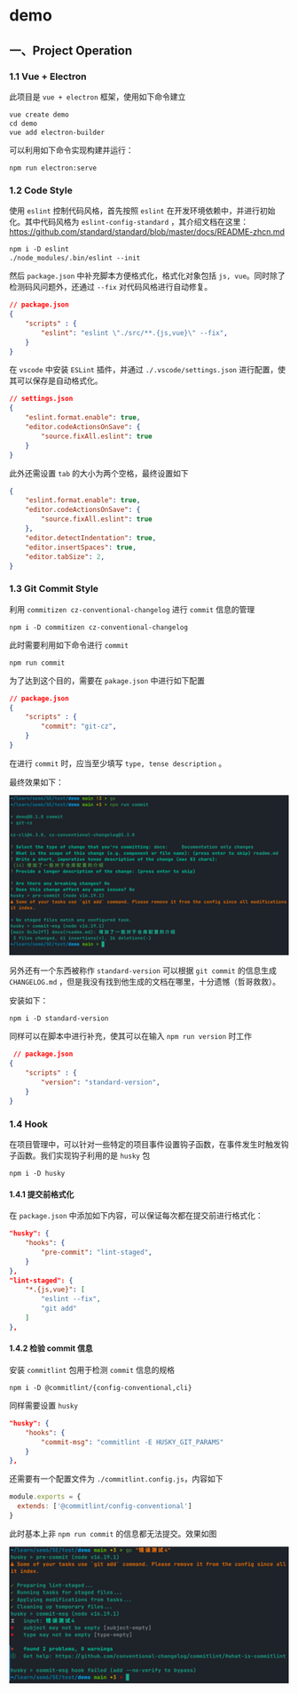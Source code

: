 # demo

## 一、Project Operation

### 1.1 Vue + Electron 

此项目是 `vue + electron` 框架，使用如下命令建立

```shell
vue create demo
cd demo
vue add electron-builder
```

可以利用如下命令实现构建并运行：

```shell
npm run electron:serve
```

### 1.2 Code Style

使用 `eslint` 控制代码风格，首先按照 `eslint` 在开发环境依赖中，并进行初始化。其中代码风格为 `eslint-config-standard` ，其介绍文档在这里：https://github.com/standard/standard/blob/master/docs/README-zhcn.md

```shell
npm i -D eslint
./node_modules/.bin/eslint --init
```

然后 `package.json` 中补充脚本方便格式化，格式化对象包括 `js, vue`。同时除了检测码风问题外，还通过 `--fix` 对代码风格进行自动修复。 

```json
// package.json
{
    "scripts" : {
        "eslint": "eslint \"./src/**.{js,vue}\" --fix",
    }
}
```

在 `vscode` 中安装 `ESLint` 插件，并通过 `./.vscode/settings.json` 进行配置，使其可以保存是自动格式化。

```json
// settings.json
{
    "eslint.format.enable": true,
    "editor.codeActionsOnSave": {
        "source.fixAll.eslint": true
    }
}
```

此外还需设置 `tab` 的大小为两个空格，最终设置如下

```json
{
    "eslint.format.enable": true,
    "editor.codeActionsOnSave": {
        "source.fixAll.eslint": true
    },
    "editor.detectIndentation": true,
    "editor.insertSpaces": true,
    "editor.tabSize": 2,
}
```

### 1.3 Git Commit Style

利用 `commitizen cz-conventional-changelog` 进行 `commit` 信息的管理

```shell
npm i -D commitizen cz-conventional-changelog
```

此时需要利用如下命令进行 `commit` 

```shell
npm run commit
```

为了达到这个目的，需要在 `pakage.json` 中进行如下配置

```json
// package.json
{
    "scripts" : {
        "commit": "git-cz",
    }
}
```

在进行 `commit` 时，应当至少填写 `type, tense description` 。

最终效果如下：

![image-20230319235459528](README/image-20230319235459528.png)

另外还有一个东西被称作 `standard-version` 可以根据 `git commit` 的信息生成 `CHANGELOG.md` ，但是我没有找到他生成的文档在哪里，十分遗憾（哲哥救救）。

安装如下：

```shell
npm i -D standard-version
```

同样可以在脚本中进行补充，使其可以在输入 `npm run version` 时工作

```json
 // package.json
{    
    "scripts" : {        
        "version": "standard-version",
    }
}
```

### 1.4 Hook

在项目管理中，可以针对一些特定的项目事件设置钩子函数，在事件发生时触发钩子函数。我们实现钩子利用的是 `husky` 包

```
npm i -D husky
```

#### 1.4.1 提交前格式化

在 `package.json` 中添加如下内容，可以保证每次都在提交前进行格式化：

```json
"husky": {
    "hooks": {
        "pre-commit": "lint-staged",
    }
},
"lint-staged": {
    "*.{js,vue}": [
        "eslint --fix",
        "git add"
    ]
},
```

#### 1.4.2 检验 commit 信息

安装 `commitlint` 包用于检测 `commit` 信息的规格

```shell
npm i -D @commitlint/{config-conventional,cli}
```

同样需要设置 `husky`

```json
"husky": {
    "hooks": {
        "commit-msg": "commitlint -E HUSKY_GIT_PARAMS"
    }
},
```

还需要有一个配置文件为 `./commitlint.config.js`，内容如下

```js
module.exports = {
  extends: ['@commitlint/config-conventional']
}
```

此时基本上非 `npm run commit` 的信息都无法提交。效果如图

![image-20230320002338789](README/image-20230320002338789.png)

